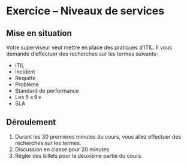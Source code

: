 # Exercice – Niveaux de services   

 

## Mise en situation 

Votre superviseur veut mettre en place des pratiques d’ITIL. Il vous demande d’effectuer des recherches sur les termes suivants : 

- ITIL   
- Incident  
- Requête  
- Problème  
- Standard de performance  
- Les 5 « 9 »    
- SLA  

 

## Déroulement  

1. Durant les 30 premières minutes du cours, vous allez effectuer des recherches sur les termes.  
2. Discussion en classe pour 20 minutes.  
3. Régler des billets pour la deuxième partie du cours.  